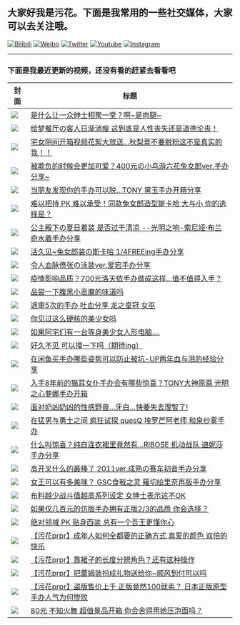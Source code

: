 
## 大家好我是污花。下面是我常用的一些社交媒体，大家可以去关注哦。
[![Bilibili](https://img.shields.io/badge/Bilibili-fb7299.svg)](https://space.bilibili.com/8564761)
[![Weibo](https://img.shields.io/badge/Weibo-e6152d.svg)](https://weibo.com/wuhuaprpr)
[![Twitter](https://img.shields.io/badge/Twitter-1b91da.svg)](https://twitter.com/wuhuaprpr)
[![Youtube](https://img.shields.io/badge/Youtube-red.svg)](https://www.youtube.com/channel/UCrsJwCKxFi0HYj63i8s51Fg)
[![Instagram](https://img.shields.io/badge/Instagram-black.svg)](https://www.instagram.com/wuhuaprpr)

---

### 下面是我最近更新的视频，还没有看的赶紧去看看吧

|封面|标题|
| ---- | ---- |
| [![](https://i1.hdslb.com/bfs/archive/41e232d52676976073bda3fe83e7ed42c063093a.jpg@190w_120h_100Q_1c)](https://www.bilibili.com/video/BV1ef4y1Q7dY) | [是什么让一众绅士相聚一堂？啊~是肉腿~](https://www.bilibili.com/video/BV1ef4y1Q7dY) |
| [![](https://i1.hdslb.com/bfs/archive/bbb168d74ec745b074cf8b3350cc4e6c551dc6a7.jpg@190w_120h_100Q_1c)](https://www.bilibili.com/video/BV1Qt4y1D7B1) | [绘梦餐厅の客人日渐消瘦 这到底是人性丧失还是道德沦丧！](https://www.bilibili.com/video/BV1Qt4y1D7B1) |
| [![](https://i0.hdslb.com/bfs/archive/3acfd01b1e46e593db47820424c42b05b6be4075.jpg@190w_120h_100Q_1c)](https://www.bilibili.com/video/BV1UD4y1U7qU) | [宅女阴间开箱视频花絮大放送...秋梨膏不要脱粉这不是真实的我！！](https://www.bilibili.com/video/BV1UD4y1U7qU) |
| [![](https://i0.hdslb.com/bfs/archive/38033b154cc8d80b15c04e151c8c2c20c1747fb4.jpg@190w_120h_100Q_1c)](https://www.bilibili.com/video/BV1Kp4y1v7hg) | [被欺负的时候会更加可爱？400元の小鸟游六花兔女郎ver.手办分享~](https://www.bilibili.com/video/BV1Kp4y1v7hg) |
| [![](https://i1.hdslb.com/bfs/archive/1a4f7e94591f07530643d0c8a4d4116e9d39552a.jpg@190w_120h_100Q_1c)](https://www.bilibili.com/video/BV1bv411v7jP) | [当朋友发现你的手办可以脱...TONY 黛玉手办开箱分享](https://www.bilibili.com/video/BV1bv411v7jP) |
| [![](https://i0.hdslb.com/bfs/archive/f68f2b7cec79ae4224e6e61d9007e2e3b81fc18b.jpg@190w_120h_100Q_1c)](https://www.bilibili.com/video/BV1bk4y1B79y) | [难以把持 PK 难以承受！同款兔女郎造型斯卡哈 大与小 你的选择是？](https://www.bilibili.com/video/BV1bk4y1B79y) |
| [![](https://i0.hdslb.com/bfs/archive/fe207e8f111bb63273f93690c14674186db84b39.jpg@190w_120h_100Q_1c)](https://www.bilibili.com/video/BV1Yp4y1S7LM) | [公主殿下の夏日着装 是否过于清凉 --光明之响-索尼娅·布兰奇水着手办分享](https://www.bilibili.com/video/BV1Yp4y1S7LM) |
| [![](https://i0.hdslb.com/bfs/archive/7a29fb8fee92d5a653e92f792767d559f772231e.jpg@190w_120h_100Q_1c)](https://www.bilibili.com/video/BV1Nf4y117pV) | [活久见~兔女郎装の斯卡哈  1/4FREEing手办分享](https://www.bilibili.com/video/BV1Nf4y117pV) |
| [![](https://i1.hdslb.com/bfs/archive/fabd97779e102c18e05ca441bc924ac10095ae7c.jpg@190w_120h_100Q_1c)](https://www.bilibili.com/video/BV1Ya4y1Y73C) | [令人血脉偾张の泳装ver.爱宕手办分享](https://www.bilibili.com/video/BV1Ya4y1Y73C) |
| [![](https://i0.hdslb.com/bfs/archive/db72ecc807db1159a9067457dc5e8b3dc84bb917.jpg@190w_120h_100Q_1c)](https://www.bilibili.com/video/BV1JT4y1J753) | [疫情影响品质？700元洛天依手办做成这样…值不值得入手？](https://www.bilibili.com/video/BV1JT4y1J753) |
| [![](https://i1.hdslb.com/bfs/archive/6f7afae7ed8a1877a610b6ff3ff0f65171ba4248.jpg@190w_120h_100Q_1c)](https://www.bilibili.com/video/BV1gz411i7Si) | [品尝一下腹黑小恶魔的味道吗](https://www.bilibili.com/video/BV1gz411i7Si) |
| [![](https://i2.hdslb.com/bfs/archive/ec0c0de31d0d61cb9bdc1acbd55a93d37fec270f.jpg@190w_120h_100Q_1c)](https://www.bilibili.com/video/BV1BT4y1E7LF) | [退审5次的手办 吐血分享 龙之皇冠 女巫](https://www.bilibili.com/video/BV1BT4y1E7LF) |
| [![](https://i2.hdslb.com/bfs/archive/b0d5e4eb82ee0d9627bcf483963f7b0a2504b422.jpg@190w_120h_100Q_1c)](https://www.bilibili.com/video/BV19p4y1Q76t) | [你见过这么硬核的美少女吗](https://www.bilibili.com/video/BV19p4y1Q76t) |
| [![](https://i2.hdslb.com/bfs/archive/ba96957a2fa6694082a59816fe3e3393e3c6b2c1.jpg@190w_120h_100Q_1c)](https://www.bilibili.com/video/BV1Fk4y1k7n4) | [如果阿宅们有一台等身美少女人形电脑....](https://www.bilibili.com/video/BV1Fk4y1k7n4) |
| [![](https://i1.hdslb.com/bfs/archive/6235ef44e7202ca352ad61fc534743fb0d68b819.jpg@190w_120h_100Q_1c)](https://www.bilibili.com/video/BV12f4y1S7dH) | [好久不见 可以摸一下吗（期待ing）](https://www.bilibili.com/video/BV12f4y1S7dH) |
| [![](https://i1.hdslb.com/bfs/archive/07c42371deed5e6cdaa964b908ca916e5234787c.jpg@190w_120h_100Q_1c)](https://www.bilibili.com/video/BV1UQ4y1P7qd) | [在闲鱼买手办哪些姿势可以防止被坑-UP两年血与泪的经验分享](https://www.bilibili.com/video/BV1UQ4y1P7qd) |
| [![](https://i0.hdslb.com/bfs/archive/d87ec9b4827f2f1cfb6163d18b69e2e81ace16eb.jpg@190w_120h_100Q_1c)](https://www.bilibili.com/video/BV1EA411b7XL) | [入手8年前的猫耳女仆手办会有哪些惊喜？TONY大神原画 光明之心萝娜手办开箱](https://www.bilibili.com/video/BV1EA411b7XL) |
| [![](https://i2.hdslb.com/bfs/archive/344507dd87a455adb04ff8aaabd352e52e1be365.jpg@190w_120h_100Q_1c)](https://www.bilibili.com/video/BV1Ke411s7dg) | [面对奶凶奶凶的性感野兽…牙白…快要失去理智了!](https://www.bilibili.com/video/BV1Ke411s7dg) |
| [![](https://i0.hdslb.com/bfs/archive/29a73856af351f0d0fa5fb282cea5afb2794887c.jpg@190w_120h_100Q_1c)](https://www.bilibili.com/video/BV1vC4y1s7F9) | [在猛男与勇士之间 疯狂试探 quesQ 埃罗芒阿老师 和泉纱雾手办](https://www.bilibili.com/video/BV1vC4y1s7F9) |
| [![](https://i0.hdslb.com/bfs/archive/16c77f8b5dcc13bf8d8013de86f56c22d1dd2a2d.jpg@190w_120h_100Q_1c)](https://www.bilibili.com/video/BV1vV411o7DC) | [什么叫惊喜？纯白连衣裙里竟然有...RIBOSE 机动战队 迪妮莎手办分享](https://www.bilibili.com/video/BV1vV411o7DC) |
| [![](https://i2.hdslb.com/bfs/archive/7bd97b5eeecfcbb47129b7dfb7cf7a35eaf42fb3.jpg@190w_120h_100Q_1c)](https://www.bilibili.com/video/BV1g741117NJ) | [高开叉什么的最棒了 2011ver.成熟の赛车初音手办分享](https://www.bilibili.com/video/BV1g741117NJ) |
| [![](https://i1.hdslb.com/bfs/archive/1d63cf33a97be448898e8fab72e2cf36fb8407ab.jpg@190w_120h_100Q_1c)](https://www.bilibili.com/video/BV1pE411c72r) | [女王可以有多美味？ GSC食戟之灵 薙切绘里奈再版手办分享](https://www.bilibili.com/video/BV1pE411c72r) |
| [![](https://i1.hdslb.com/bfs/archive/b14aaaf0958671ec879c516af0c6dddb3e294bf3.jpg@190w_120h_100Q_1c)](https://www.bilibili.com/video/BV1d7411R7HX) | [布料越少战斗值越高系列设定 女绅士表示这不OK](https://www.bilibili.com/video/BV1d7411R7HX) |
| [![](https://i0.hdslb.com/bfs/archive/3884d3a2e6cdad3ce2c1003e1e5447a4df51840d.jpg@190w_120h_100Q_1c)](https://www.bilibili.com/video/BV1RE411M7wU) | [如果仅几百元的仿版手办拥有正版2/3的品质 你会选择？](https://www.bilibili.com/video/BV1RE411M7wU) |
| [![](https://i0.hdslb.com/bfs/archive/b23c30fef059e149b18de555b55dd9a3c72ecd31.jpg@190w_120h_100Q_1c)](https://www.bilibili.com/video/BV1QE411s7dw) | [绝对领域 PK 贴身西装 总有一个吾王更懂你心](https://www.bilibili.com/video/BV1QE411s7dw) |
| [![](https://i2.hdslb.com/bfs/archive/937b117eb4a47b27aa13196d31c9e24533455d80.jpg@190w_120h_100Q_1c)](https://www.bilibili.com/video/BV1d7411P7gj) | [【污花prpr】成年人如何全都要的正确方式 真爱的颜色 双倍的快乐](https://www.bilibili.com/video/BV1d7411P7gj) |
| [![](https://i0.hdslb.com/bfs/archive/8ed9af4a1e91eb560844c211545d44b12826af61.jpg@190w_120h_100Q_1c)](https://www.bilibili.com/video/BV1y7411h79r) | [【污花prpr】靠裙子的长度分辨角色？还有这种操作](https://www.bilibili.com/video/BV1y7411h79r) |
| [![](https://i0.hdslb.com/bfs/archive/734aec0b256bd5a3b8569143213d21bab097875b.jpg@190w_120h_100Q_1c)](https://www.bilibili.com/video/BV1iJ411E78h) | [【污花prpr】把蕾姆装扮成礼物送给你~顺风到付可以吗](https://www.bilibili.com/video/BV1iJ411E78h) |
| [![](https://i0.hdslb.com/bfs/archive/8ae23a7eb85760289c32209851c057b3161bc1a1.jpg@190w_120h_100Q_1c)](https://www.bilibili.com/video/BV1RJ411n7LW) | [【污花prpr】盗版售价上千 正版竟然100就卖？ 日本正版原型手办人气为何惨败](https://www.bilibili.com/video/BV1RJ411n7LW) |
| [![](https://i2.hdslb.com/bfs/archive/19ba5471c320f68bb6781721218577ab6c7bc1e5.jpg@190w_120h_100Q_1c)](https://www.bilibili.com/video/BV1qJ411G7ro) | [80元 不知火舞 超值景品开箱 你会舍得用她压泡面吗？](https://www.bilibili.com/video/BV1qJ411G7ro) |
